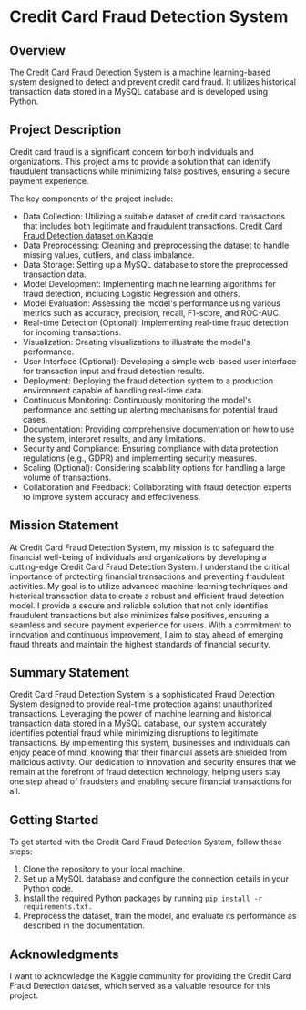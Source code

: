 # Credit Card Fraud Detection System



## Overview

The Credit Card Fraud Detection System is a machine learning-based system designed to detect and prevent credit card fraud. It utilizes historical transaction data stored in a MySQL database and is developed using Python.

## Project Description

Credit card fraud is a significant concern for both individuals and organizations. This project aims to provide a solution that can identify fraudulent transactions while minimizing false positives, ensuring a secure payment experience.

The key components of the project include:

- Data Collection: Utilizing a suitable dataset of credit card transactions that includes both legitimate and fraudulent transactions. [Credit Card Fraud Detection dataset on Kaggle](https://www.kaggle.com/datasets/mlg-ulb/creditcardfraud/) 
- Data Preprocessing: Cleaning and preprocessing the dataset to handle missing values, outliers, and class imbalance.
- Data Storage: Setting up a MySQL database to store the preprocessed transaction data.
- Model Development: Implementing machine learning algorithms for fraud detection, including Logistic Regression and others.
- Model Evaluation: Assessing the model's performance using various metrics such as accuracy, precision, recall, F1-score, and ROC-AUC.
- Real-time Detection (Optional): Implementing real-time fraud detection for incoming transactions.
- Visualization: Creating visualizations to illustrate the model's performance.
- User Interface (Optional): Developing a simple web-based user interface for transaction input and fraud detection results.
- Deployment: Deploying the fraud detection system to a production environment capable of handling real-time data.
- Continuous Monitoring: Continuously monitoring the model's performance and setting up alerting mechanisms for potential fraud cases.
- Documentation: Providing comprehensive documentation on how to use the system, interpret results, and any limitations.
- Security and Compliance: Ensuring compliance with data protection regulations (e.g., GDPR) and implementing security measures.
- Scaling (Optional): Considering scalability options for handling a large volume of transactions.
- Collaboration and Feedback: Collaborating with fraud detection experts to improve system accuracy and effectiveness.

## Mission Statement

At Credit Card Fraud Detection System, my mission is to safeguard the financial well-being of individuals and organizations by developing a cutting-edge Credit Card Fraud Detection System. I understand the critical importance of protecting financial transactions and preventing fraudulent activities. My goal is to utilize advanced machine-learning techniques and historical transaction data to create a robust and efficient fraud detection model. I provide a secure and reliable solution that not only identifies fraudulent transactions but also minimizes false positives, ensuring a seamless and secure payment experience for users. With a commitment to innovation and continuous improvement, I aim to stay ahead of emerging fraud threats and maintain the highest standards of financial security.

## Summary Statement

Credit Card Fraud Detection System is a sophisticated Fraud Detection System designed to provide real-time protection against unauthorized transactions. Leveraging the power of machine learning and historical transaction data stored in a MySQL database, our system accurately identifies potential fraud while minimizing disruptions to legitimate transactions. By implementing this system, businesses and individuals can enjoy peace of mind, knowing that their financial assets are shielded from malicious activity. Our dedication to innovation and security ensures that we remain at the forefront of fraud detection technology, helping users stay one step ahead of fraudsters and enabling secure financial transactions for all.

## Getting Started

To get started with the Credit Card Fraud Detection System, follow these steps:

1. Clone the repository to your local machine.
2. Set up a MySQL database and configure the connection details in your Python code.
3. Install the required Python packages by running `pip install -r requirements.txt.`
4. Preprocess the dataset, train the model, and evaluate its performance as described in the documentation.



## Acknowledgments

I want to acknowledge the Kaggle community for providing the Credit Card Fraud Detection dataset, which served as a valuable resource for this project.

